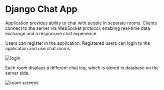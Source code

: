 # Django Chat App
Application provides ability to chat with people in separate rooms. Clients connect to the server via WebSocket protocol, enabling real-time data exchange and a responsive chat experience.

Users can register in the application. Registered users can login to the application and use chat rooms.

![login](https://github.com/SzyJar/ChatApp/assets/107247457/3ff462a7-395c-4c7f-826a-9da53ef4eda3)

Each room displays a different chat log, which is stored in database on the server side.

![room screens](https://github.com/SzyJar/ChatApp/assets/107247457/2f50ee76-6c02-4e6b-990c-af1bf52a7d5d)
